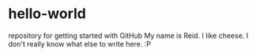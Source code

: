 # hello-world
repository for getting started with GitHub
My name is Reid. I like cheese. I don't really know what else to write here. :P
